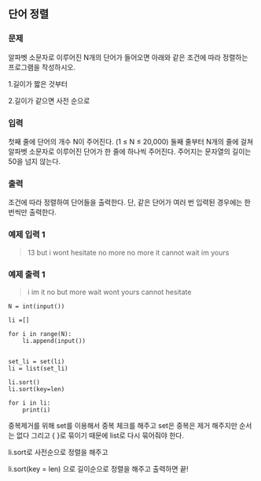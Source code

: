 ## 단어 정렬

### 문제
알파벳 소문자로 이루어진 N개의 단어가 들어오면 아래와 같은 조건에 따라 정렬하는 프로그램을 작성하시오.

1.길이가 짧은 것부터

2.길이가 같으면 사전 순으로

### 입력
첫째 줄에 단어의 개수 N이 주어진다. (1 ≤ N ≤ 20,000) 둘째 줄부터 N개의 줄에 걸쳐 알파벳 소문자로 이루어진 단어가 한 줄에 하나씩 주어진다. 주어지는 문자열의 길이는 50을 넘지 않는다.

### 출력

조건에 따라 정렬하여 단어들을 출력한다. 단, 같은 단어가 여러 번 입력된 경우에는 한 번씩만 출력한다.

### 예제 입력 1
>13 but i wont hesitate no more no more it cannot wait im yours

### 예제 출력 1

>i im it no but more wait wont yours cannot hesitate
 
```shell
N = int(input())

li =[]

for i in range(N):
    li.append(input())


set_li = set(li)
li = list(set_li)

li.sort()
li.sort(key=len)

for i in li:
    print(i)
```

중복제거를 위해 set를 이용해서 중복 체크를 해주고 set은 중복은 제거 해주지만 순서는 없다 그리고 { }로 묶이기 때문에 list로 다시 묶어줘야 한다.

li.sort로 사전순으로 정렬을 해주고

li.sort(key = len) 으로 길이순으로 정렬을 해주고 출력하면 끝! 
